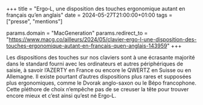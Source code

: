 +++
title = "Ergo‑L, une disposition des touches ergonomique autant en français qu’en anglais"
date = 2024-05-27T21:00:00+01:00
tags = ["presse", "mentions"]

params.domain = "MacGeneration"
params.redirect_to = "https://www.macg.co/ailleurs/2024/05/clavier-ergo-l-une-disposition-des-touches-ergonomique-autant-en-francais-quen-anglais-143959"
+++

Les dispositions des touches sur nos claviers sont à une écrasante majorité dans
le standard fourni avec les ordinateurs et autres périphériques de saisie, à
savoir l’AZERTY en France ou encore le QWERTZ en Suisse ou en Allemagne. Il
existe pourtant d’autres dispositions plus rares et supposées plus ergonomiques,
comme le Dvorak anglo-saxon ou le Bépo francophone. Cette pléthore de choix
n’empêche pas de se creuser la tête pour trouver encore mieux et c’est ainsi
qu’est né Ergo‑L.

<!--more-->
